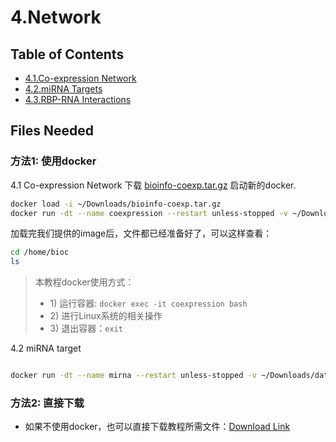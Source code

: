 # 4.Network

## Table of Contents

* [4.1.Co-expression Network](co_expression.md)
* [4.2.miRNA Targets](4.2.mirna-targets.md)
* [4.3.RBP-RNA Interactions](rbp_interaction.md)

## Files Needed

### 方法1: 使用docker

4.1 Co-expression Network 下载 [bioinfo-coexp.tar.gz](https://lulab2.gitbook.io/teaching/appendix/appendix-iv.-teaching) 启动新的docker.


```sh
docker load -i ~/Downloads/bioinfo-coexp.tar.gz
docker run -dt --name coexpression --restart unless-stopped -v ~/Downloads/data:/data gangxu/coexpression:1.4
```

加载完我们提供的image后，文件都已经准备好了，可以这样查看：

```bash
cd /home/bioc
ls
```

> 本教程docker使用方式：
>
> * 1\) 运行容器:  `docker exec -it coexpression bash`
> * 2\) 进行Linux系统的相关操作
> * 3\) 退出容器：`exit`

4.2 miRNA target

```sh

docker run -dt --name mirna --restart unless-stopped -v ~/Downloads/data:/data mirna_targets:v0.1

```

### 方法2: 直接下载

* 如果不使用docker，也可以直接下载教程所需文件：[Download Link](https://github.com/lulab/teaching_book/tree/master/files/PART_III/4.network)

